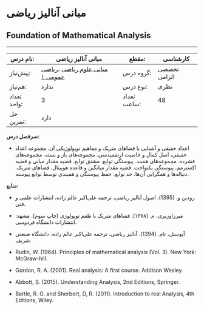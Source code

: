 # مبانی آنالیز ریاضی
## Foundation of Mathematical Analysis
_______________________________________________________________________________
| نام درس:    | مبانی آنالیز ریاضی                                                                               | مقطع:       | کارشناسی     |
| ----------- | ------------------------------------------------------------------------------------------------ | ----------- | ------------ |
| پیش‌نیاز:   | [مبانی علوم ریاضی](../base/Foundation-of-Mathematics.md) ،[ریاضی عمومی ۱](../base/Calculus-I.md) | گروه درس:   | تخصصی الزامی |
| هم‌نیاز:    | ندارد                                                                                            | نوع درس:    | نظری         |
| تعداد واحد: | 3                                                                                                | تعداد ساعت: | 48           |
| حل تمرین:   |  دارد                                                                                            |             |              |

**سرفصل درس:**


- اعداد حقیقی و آشنایی با فضاهای متریک و مفاهیم توپولوژیکی آن. مجموعه اعداد حقیقی، اصل کمال و خاصیت ارشمیدسی. مجموعه‌های باز و بسته. مجموعه‌های فشرده. مجموعه‌های همبند. پیوستگی توابع. مشتق توابع. قضیه مقدار میانی و قضیه اکسترمم. پیوستگی یکنواخت. قضیه مقدار میانگین و قاعده هوپیتال. فضاهای متریک. دنباله‌ها و همگرایی آن‌ها. حد توابع. حفظ پیوستگی و همبندی توسط توابع پیوسته. 

**منابع:**


- رودین و. (1395). اصول آنالیز ریاضی، ترجمه علی‌اکبر عالم زاده،  انتشارات علمی و فنی. 

- میرزاوزیری، م. (۱۳۸۸). فضاهای متریک با طعم توپولوژی (چاپ سوم). مشهد: انتشارات دانشگاه فردوسی.

- آپوستل،  تام. (1394). آنالیز ریاضی، ترجمه علی‌اکبر عالم زاده، دانشگاه صنعتی شریف.

- Rudin, W. (1964). Principles of mathematical analysis (Vol. 3). New York: McGraw-hill.

- Gordon, R. A. (2001). Real analysis: A first course. Addison Wesley.

- Abbott, S. (2015). Understanding Analysis, 2nd  Editions, Springer. 

- Bartle, R. G. and Sherbert, D, R. (2011). Introduction to real Analysis, 4th Editions, Wiley. 
